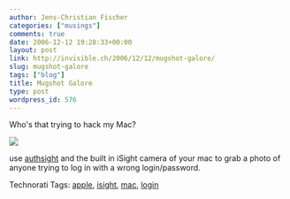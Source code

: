 ```yaml
---
author: Jens-Christian Fischer
categories: ["musings"]
comments: true
date: 2006-12-12 19:28:33+00:00
layout: post
link: http://invisible.ch/2006/12/12/mugshot-galore/
slug: mugshot-galore
tags: ["blog"]
title: Mugshot Galore
type: post
wordpress_id: 576
---
```


Who's that trying to hack my Mac?

![](/files/mugshot.jpg)

use [authsight][1] and the built in iSight camera of your mac to grab a photo of anyone trying to log in with a wrong login/password.

[1]: http://www.macosxhints.com/article.php?story=2006120918170984


Technorati Tags: [apple](http://www.technorati.com/tag/apple), [isight](http://www.technorati.com/tag/isight), [mac](http://www.technorati.com/tag/mac), [login](http://www.technorati.com/tag/login)
